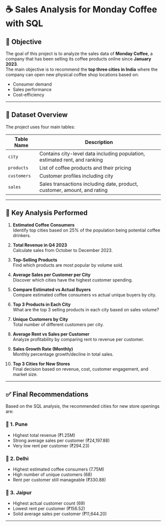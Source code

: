 # ☕ Sales Analysis for Monday Coffee with SQL

## 📌 Objective
The goal of this project is to analyze the sales data of **Monday Coffee**, a company that has been selling its coffee products online since **January 2023**.  
The main objective is to recommend the **top three cities in India** where the company can open new physical coffee shop locations based on:
- Consumer demand
- Sales performance
- Cost-efficiency

---

## 📂 Dataset Overview

The project uses four main tables:

| Table Name | Description |
|------------|-------------|
| `city` | Contains city-level data including population, estimated rent, and ranking |
| `products` | List of coffee products and their pricing |
| `customers` | Customer profiles including city |
| `sales` | Sales transactions including date, product, customer, amount, and rating |

---

## 🧠 Key Analysis Performed

1. **Estimated Coffee Consumers**  
   Identify top cities based on 25% of the population being potential coffee drinkers.

2. **Total Revenue in Q4 2023**  
   Calculate sales from October to December 2023.

3. **Top-Selling Products**  
   Find which products are most popular by volume sold.

4. **Average Sales per Customer per City**  
   Discover which cities have the highest customer spending.

5. **Compare Estimated vs Actual Buyers**  
   Compare estimated coffee consumers vs actual unique buyers by city.

6. **Top 3 Products in Each City**  
   What are the top 3 selling products in each city based on sales volume?

7. **Unique Customers by City**  
   Total number of different customers per city.

8. **Average Rent vs Sales per Customer**  
   Analyze profitability by comparing rent to revenue per customer.

9. **Sales Growth Rate (Monthly)**  
   Monthly percentage growth/decline in total sales.

10. **Top 3 Cities for New Stores**  
   Final decision based on revenue, cost, customer engagement, and market size.

---

## ✅ Final Recommendations

Based on the SQL analysis, the recommended cities for new store openings are:

### 📍 1. Pune
- Highest total revenue (₹1.25M)
- Strong average sales per customer (₹24,197.88)
- Very low rent per customer (₹294.23)

### 📍 2. Delhi
- Highest estimated coffee consumers (7.75M)
- High number of unique customers (68)
- Rent per customer still manageable (₹330.88)

### 📍 3. Jaipur
- Highest actual customer count (69)
- Lowest rent per customer (₹156.52)
- Solid average sales per customer (₹11,644.20)

---
